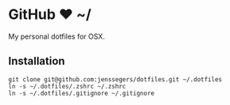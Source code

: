 # GitHub ❤ ~/

My personal dotfiles for OSX.

## Installation

```
git clone git@github.com:jenssegers/dotfiles.git ~/.dotfiles
ln -s ~/.dotfiles/.zshrc ~/.zshrc
ln -s ~/.dotfiles/.gitignore ~/.gitignore
```

